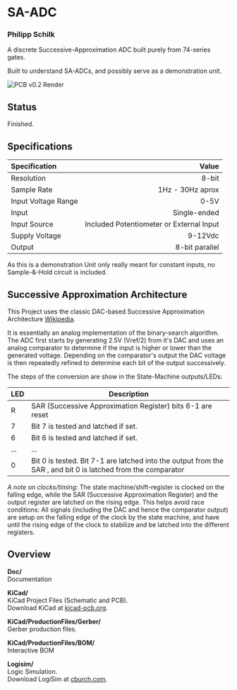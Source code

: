 # SA-ADC
### Philipp Schilk
A discrete Successive-Approximation ADC built purely from 74-series gates.

Built to understand SA-ADCs, and possibly serve as a demonstration unit.

![PCB v0.2 Render](https://raw.githubusercontent.com/TheSchilk/SA-ADC/master/Doc/SA-ADC_PCBrender_v0.2.jpg)

## Status
Finished. 

## Specifications
| Specification  | Value  |
| :------------ | ------------: |
| Resolution  | 8-bit  |
| Sample Rate  |  1Hz - 30Hz aprox |
| Input Voltage Range | 0-5V |
| Input | Single-ended|
| Input Source | Included Potentiometer or External Input |
| Supply Voltage | 9-12Vdc |
| Output | 8-bit parallel |

As this is a demonstration Unit only really meant for constant inputs, no Sample-&-Hold
circuit is included.

## Successive Approximation Architecture

This Project uses the classic DAC-based Successive Approximation Architecture [Wikipedia](https://en.wikipedia.org/wiki/Successive_approximation_ADC "DAC-based Successive Approxmation Architecture").

It is essentially an analog implementation of the binary-search algorithm. The ADC first
starts by generating 2.5V (Vref/2) from it's DAC and uses an analog comparator to
determine if the input is higher or lower than the generated voltage. Depending on the
comparator's output the DAC voltage is then repeatedly refined to determine each bit of the
output successively.

The steps of the conversion are show in the State-Machine outputs/LEDs:

|  LED  | Description |
| ------------ | ------------ |
| R | SAR (Successive Approximation Register) bits 6-1 are reset |
| 7 | Bit 7 is tested and latched if set. |
| 6 | Bit 6 is tested and latched if set. |
| ... | ... |
| 0 | Bit 0 is tested. Bit 7-1 are latched into the output from the SAR , and bit 0 is latched from the comparator |

*A note on clocks/timing:*
The state machine/shift-register is clocked on the falling edge, while the SAR (Successive Approximation Register) and the output register are 
latched on the rising edge. This helps avoid race conditions: All signals (including the DAC and hence the
comparator output) are setup on the falling edge of the clock by the state machine, and have until the 
rising edge of the clock to stabilize and be latched into the different registers.

## Overview

**Doc/**  
	Documentation  

**KiCad/**  
	KiCad Project Files (Schematic and PCB).  
	Download KiCad at [kicad-pcb.org](https://kicad-pcb.org/download/).  

**KiCad/ProductionFiles/Gerber/**  
	Gerber production files.  

**KiCad/ProductionFiles/BOM/**  
	Interactive BOM  

**Logisim/**  
	Logic Simulation.  
	Download LogiSim at [cburch.com](http://www.cburch.com/logisim/).  

